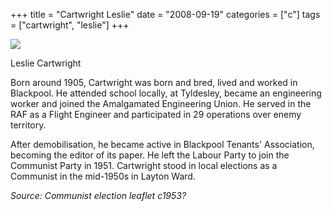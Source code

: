 +++
title = "Cartwright Leslie"
date = "2008-09-19"
categories = ["c"]
tags = ["cartwright", "leslie"]
+++

![](https://grahamstevenson.me.uk/wp-content/uploads/2008/09/cartwright-leslie.jpg)

Leslie Cartwright

Born around 1905, Cartwright was born and bred, lived and worked in Blackpool. He attended school locally, at Tyldesley, became an engineering worker and joined the Amalgamated Engineering Union. He served in the RAF as a Flight Engineer and participated in 29 operations over enemy territory.

After demobilisation, he became active in Blackpool Tenants' Association, becoming the editor of its paper. He left the Labour Party to join the Communist Party in 1951. Cartwright stood in local elections as a Communist in the mid-1950s in Layton Ward.

_Source: Communist election leaflet c1953?_
